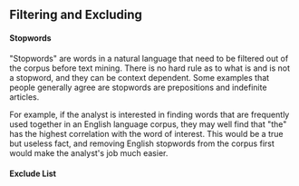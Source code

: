 ## Filtering and Excluding

#### Stopwords

"Stopwords" are words in a natural language that need to be filtered
out of the corpus before text mining.  There is no hard rule as to
what is and is not a stopword, and they can be context dependent.
Some examples that people generally agree are stopwords are
prepositions and indefinite articles.

For example, if the analyst is interested in finding words that are
frequently used together in an English language corpus, they may
well find that "the" has the highest correlation with the word of
interest.  This would be a true but useless fact, and removing
English stopwords from the corpus first would make the analyst's job
much easier.


#### Exclude List

